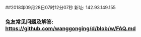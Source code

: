 ##2018年09月28日07时12分07秒 新址: 142.93.149.155
### 兔友常见问题及解答: https://github.com/wanggonging/d/blob/w/FAQ.md
